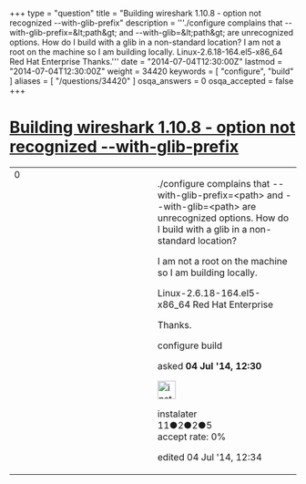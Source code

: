 +++
type = "question"
title = "Building wireshark 1.10.8 - option not recognized --with-glib-prefix"
description = '''./configure complains that --with-glib-prefix=&amp;lt;path&amp;gt; and --with-glib=&amp;lt;path&amp;gt; are unrecognized options. How do I build with a glib in a non-standard location? I am not a root on the machine so I am building locally. Linux-2.6.18-164.el5-x86_64 Red Hat Enterprise Thanks.'''
date = "2014-07-04T12:30:00Z"
lastmod = "2014-07-04T12:30:00Z"
weight = 34420
keywords = [ "configure", "build" ]
aliases = [ "/questions/34420" ]
osqa_answers = 0
osqa_accepted = false
+++

<div class="headNormal">

# [Building wireshark 1.10.8 - option not recognized --with-glib-prefix](/questions/34420/building-wireshark-1108-option-not-recognized-with-glib-prefix)

</div>

<div id="main-body">

<div id="askform">

<table id="question-table" style="width:100%;"><colgroup><col style="width: 50%" /><col style="width: 50%" /></colgroup><tbody><tr class="odd"><td style="width: 30px; vertical-align: top"><div class="vote-buttons"><div id="post-34420-score" class="post-score" title="current number of votes">0</div><div id="favorite-count" class="favorite-count"></div></div></td><td><div id="item-right"><div class="question-body"><p>./configure complains that --with-glib-prefix=&lt;path&gt; and --with-glib=&lt;path&gt; are unrecognized options. How do I build with a glib in a non-standard location?</p><p>I am not a root on the machine so I am building locally.</p><p>Linux-2.6.18-164.el5-x86_64 Red Hat Enterprise</p><p>Thanks.</p></div><div id="question-tags" class="tags-container tags">configure build</div><div id="question-controls" class="post-controls"></div><div class="post-update-info-container"><div class="post-update-info post-update-info-user"><p>asked <strong>04 Jul '14, 12:30</strong></p><img src="https://secure.gravatar.com/avatar/72478c24289d27d3471f91b0c40f622b?s=32&amp;d=identicon&amp;r=g" class="gravatar" width="32" height="32" alt="instalater&#39;s gravatar image" /><p>instalater<br />
<span class="score" title="11 reputation points">11</span><span title="2 badges"><span class="badge1">●</span><span class="badgecount">2</span></span><span title="2 badges"><span class="silver">●</span><span class="badgecount">2</span></span><span title="5 badges"><span class="bronze">●</span><span class="badgecount">5</span></span><br />
<span class="accept_rate" title="Rate of the user&#39;s accepted answers">accept rate:</span> <span title="instalater has no accepted answers">0%</span></p></div><div class="post-update-info post-update-info-edited"><p>edited 04 Jul '14, 12:34</p></div></div><div id="comments-container-34420" class="comments-container"></div><div id="comment-tools-34420" class="comment-tools"></div><div class="clear"></div><div id="comment-34420-form-container" class="comment-form-container"></div><div class="clear"></div></div></td></tr></tbody></table>

</div>

</div>

